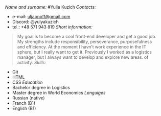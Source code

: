 _Name and surname:_
#Yulia Kuzich
_Contacts:_
* e-mail: uljaonoff@gmail.com
* Discord: @yulyakuzich
* tel.: +48 571 943 819
_Short information:_
> My goal is to become a cool front-end developer and get a good job. My strengths include responsibility, perseverance, purposefulness and efficiency. At the moment I havn't work experience in the IT sphere, but I really want to get it. Previously I worked as a logistics manager, but I always want to develop and explore new areas. of activity.
_Skills:_
* Git
* HTML
* CSS
  _Education_
* Bachelor degree in Logistics
* Master degree in World Economics
  _Languiges_
* Russian (native)
* Franch (B1)
* English (B1)
